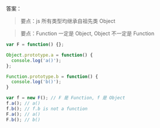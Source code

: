 答案：

> 要点：js 所有类型均继承自祖先类 Object

> 要点：Function 一定是 Object, Object 不一定是 Function

```js
var F = function() {};

Object.prototype.a = function() {
  console.log('a()');
};

Function.prototype.b = function() {
  console.log('b()');
}

var f = new F(); // F 是 Function, f 是 Object
f.a(); // a()
f.b(); // f.b is not a function
F.a(); // a()
F.b(); // b()
```